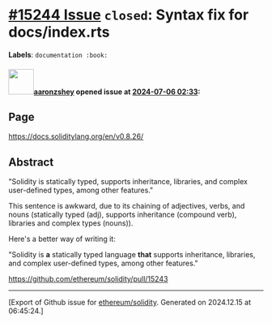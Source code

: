 # [\#15244 Issue](https://github.com/ethereum/solidity/issues/15244) `closed`: Syntax fix for docs/index.rts 
**Labels**: `documentation :book:`


#### <img src="https://avatars.githubusercontent.com/u/44917034?u=b786ff3f68b650d4fb210adcb4e12245891efb4b&v=4" width="50">[aaronzshey](https://github.com/aaronzshey) opened issue at [2024-07-06 02:33](https://github.com/ethereum/solidity/issues/15244):

## Page

https://docs.soliditylang.org/en/v0.8.26/

## Abstract

<!--Please describe in detail what is wrong.-->

"Solidity is statically typed, supports inheritance, libraries, and complex user-defined types, among other features."

This sentence is awkward, due to its chaining of adjectives, verbs, and nouns  (statically typed (adj), supports inheritance (compound verb), libraries and complex types (nouns)).  

Here's a better way of writing it:

"Solidity is **a** statically typed language **that** supports inheritance, libraries, and complex user-defined types, among other features."

<!--Please link to your pull request which resolves this issue.-->

https://github.com/ethereum/solidity/pull/15243




-------------------------------------------------------------------------------



[Export of Github issue for [ethereum/solidity](https://github.com/ethereum/solidity). Generated on 2024.12.15 at 06:45:24.]
